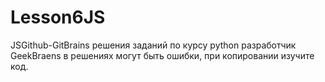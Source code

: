 # Lesson6JS
JSGithub-GitBrains
решения заданий по курсу python разработчик GeekBraens
в решениях могут быть ошибки, при копировании изучите код.
